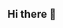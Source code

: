 ## Hi there 👋

<!--
**Kochakkadan/Kochakkadan** is a ✨ _special_ ✨ repository because its `README.md` (this file) appears on your GitHub profile.

Here are some ideas to get you started:

- 🔭 I’m new to programming
- 🌱 I’m currently learning C
-->
